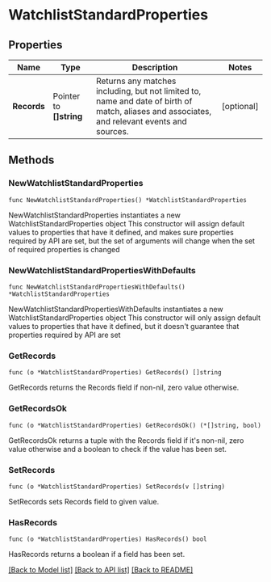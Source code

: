 # WatchlistStandardProperties

## Properties

Name | Type | Description | Notes
------------ | ------------- | ------------- | -------------
**Records** | Pointer to **[]string** | Returns any matches including, but not limited to, name and date of birth of match, aliases and associates, and relevant events and sources. | [optional] 

## Methods

### NewWatchlistStandardProperties

`func NewWatchlistStandardProperties() *WatchlistStandardProperties`

NewWatchlistStandardProperties instantiates a new WatchlistStandardProperties object
This constructor will assign default values to properties that have it defined,
and makes sure properties required by API are set, but the set of arguments
will change when the set of required properties is changed

### NewWatchlistStandardPropertiesWithDefaults

`func NewWatchlistStandardPropertiesWithDefaults() *WatchlistStandardProperties`

NewWatchlistStandardPropertiesWithDefaults instantiates a new WatchlistStandardProperties object
This constructor will only assign default values to properties that have it defined,
but it doesn't guarantee that properties required by API are set

### GetRecords

`func (o *WatchlistStandardProperties) GetRecords() []string`

GetRecords returns the Records field if non-nil, zero value otherwise.

### GetRecordsOk

`func (o *WatchlistStandardProperties) GetRecordsOk() (*[]string, bool)`

GetRecordsOk returns a tuple with the Records field if it's non-nil, zero value otherwise
and a boolean to check if the value has been set.

### SetRecords

`func (o *WatchlistStandardProperties) SetRecords(v []string)`

SetRecords sets Records field to given value.

### HasRecords

`func (o *WatchlistStandardProperties) HasRecords() bool`

HasRecords returns a boolean if a field has been set.


[[Back to Model list]](../README.md#documentation-for-models) [[Back to API list]](../README.md#documentation-for-api-endpoints) [[Back to README]](../README.md)


